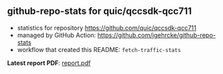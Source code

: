 ## github-repo-stats for quic/qccsdk-qcc711

- statistics for repository https://github.com/quic/qccsdk-qcc711
- managed by GitHub Action: https://github.com/jgehrcke/github-repo-stats
- workflow that created this README: `fetch-traffic-stats`

**Latest report PDF**: [report.pdf](https://github.com/njjetha/System-Design/raw/github-repo-stats/quic/qccsdk-qcc711/latest-report/report.pdf)

